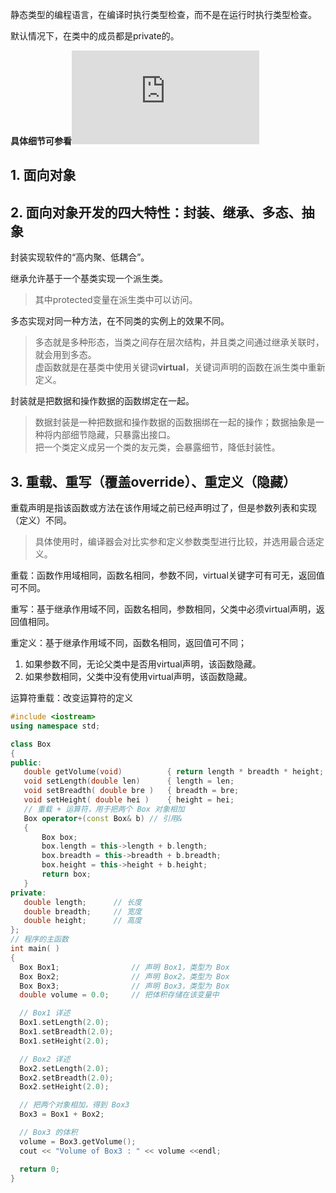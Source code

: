 静态类型的编程语言，在编译时执行类型检查，而不是在运行时执行类型检查。

默认情况下，在类中的成员都是private的。

**具体细节可参看![菜鸟教程](https://www.runoob.com/cplusplus/cpp-interfaces.html)**

## 1. 面向对象

## 2. 面向对象开发的四大特性：封装、继承、多态、抽象

封装实现软件的“高内聚、低耦合”。

继承允许基于一个基类实现一个派生类。
> 其中protected变量在派生类中可以访问。

多态实现对同一种方法，在不同类的实例上的效果不同。
> 多态就是多种形态，当类之间存在层次结构，并且类之间通过继承关联时，就会用到多态。<br>
> 虚函数就是在基类中使用关键词**virtual**，关键词声明的函数在派生类中重新定义。<br>

封装就是把数据和操作数据的函数绑定在一起。
> 数据封装是一种把数据和操作数据的函数捆绑在一起的操作；数据抽象是一种将内部细节隐藏，只暴露出接口。<br>
> 把一个类定义成另一个类的友元类，会暴露细节，降低封装性。<br>


## 3. 重载、重写（覆盖override）、重定义（隐藏）

重载声明是指该函数或方法在该作用域之前已经声明过了，但是参数列表和实现（定义）不同。
> 具体使用时，编译器会对比实参和定义参数类型进行比较，并选用最合适定义。

重载：函数作用域相同，函数名相同，参数不同，virtual关键字可有可无，返回值可不同。

重写：基于继承作用域不同，函数名相同，参数相同，父类中必须virtual声明，返回值相同。

重定义：基于继承作用域不同，函数名相同，返回值可不同；
1. 如果参数不同，无论父类中是否用virtual声明，该函数隐藏。
2. 如果参数相同，父类中没有使用virtual声明，该函数隐藏。

运算符重载：改变运算符的定义
 ```c++
#include <iostream>
using namespace std;
 
class Box
{
public:
    double getVolume(void)          { return length * breadth * height; }
    void setLength(double len)      { length = len;                     }
    void setBreadth( double bre )   { breadth = bre;                    }
    void setHeight( double hei )    { height = hei;                     }
    // 重载 + 运算符，用于把两个 Box 对象相加
    Box operator+(const Box& b) // 引用&
    {
        Box box;
        box.length = this->length + b.length;
        box.breadth = this->breadth + b.breadth;
        box.height = this->height + b.height;
        return box;
    }
private:
    double length;      // 长度
    double breadth;     // 宽度
    double height;      // 高度
};
// 程序的主函数
int main( )
{
   Box Box1;                // 声明 Box1，类型为 Box
   Box Box2;                // 声明 Box2，类型为 Box
   Box Box3;                // 声明 Box3，类型为 Box
   double volume = 0.0;     // 把体积存储在该变量中
 
   // Box1 详述
   Box1.setLength(2.0); 
   Box1.setBreadth(2.0); 
   Box1.setHeight(2.0);
 
   // Box2 详述
   Box2.setLength(2.0); 
   Box2.setBreadth(2.0); 
   Box2.setHeight(2.0);
 
   // 把两个对象相加，得到 Box3
   Box3 = Box1 + Box2;
 
   // Box3 的体积
   volume = Box3.getVolume();
   cout << "Volume of Box3 : " << volume <<endl;
 
   return 0;
}
 ```

